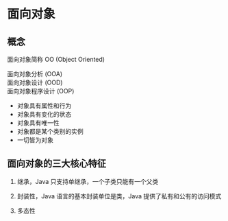 # 面向对象


## 概念

面向对象简称 OO (Object Oriented)

面向对象分析 (OOA)  
面向对象设计 (OOD)  
面向对象程序设计 (OOP)  

- 对象具有属性和行为
- 对象具有变化的状态
- 对象具有唯一性
- 对象都是某个类别的实例
- 一切皆为对象


## 面向对象的三大核心特征

1. 继承，Java 只支持单继承，一个子类只能有一个父类

2. 封装性，Java 语言的基本封装单位是类，Java 提供了私有和公有的访问模式

3. 多态性
